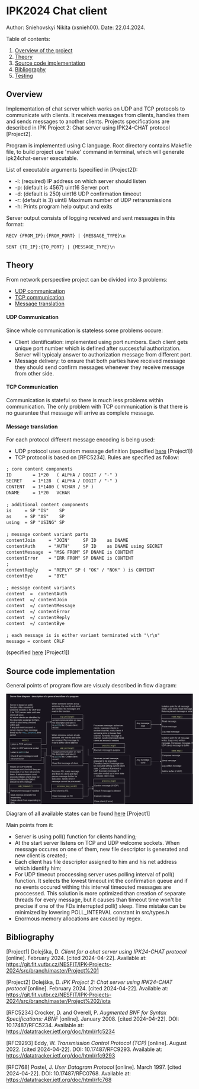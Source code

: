# IPK2024 Chat client

Author: Sniehovskyi Nikita (xsnieh00). Date: 22.04.2024.

Table of contents:
1. [Overview of the project](#overview)
2. [Theory](#theory)
3. [Source code implementation](#source-code-implementation)
4. [Bibliography](#bibliography)
5. [Testing](#testing)

## Overview

Implementation of chat server which works on UDP and TCP protocols to communicate with clients. It receives messages from clients, handles them and sends messages to another clients. Projects specifications are described in IPK Project 2: Chat server using IPK24-CHAT protocol [Project2].

Program is implemented using C language.
Root directory contains Makefile file, to build project use 'make' command in terminal, which will generate ipk24chat-server executable.

List of executable arguments (specified in [Project2]):
- -l: (required) IP address on which server should listen
- -p: (default is 4567) uint16 Server port
- -d: (default is 250) uint16 UDP confirmation timeout
- -r: (default is 3) uint8 Maximum number of UDP retransmissions
- -h: Prints program help output and exits

Server output consists of logging received and sent messages in this format:
```
RECV {FROM_IP}:{FROM_PORT} | {MESSAGE_TYPE}\n
```
```
SENT {TO_IP}:{TO_PORT} | {MESSAGE_TYPE}\n
```

## Theory

From network perspective project can be divided into 3 problems:
- [UDP communication](#udp-communication)
- [TCP communication](#tcp-communication)
- [Message translation](#message-translation)

#### UDP Communication

Since whole communication is stateless some problems occure:
- Client identification: implemented using port numbers. Each client gets unique port number which is defined after successful authorization. Server will typicaly answer to authorization message from different port.
- Message delivery: to ensure that both parties have received message they should send confirm messages whenever they receive message from other side.

#### TCP Communication

Communication is stateful so there is much less problems within communication.
The only problem with TCP communication is that there is no guarantee that message will arrive as complete message.

#### Message translation

For each protocol different message encoding is being used:
- UDP protocol uses custom message definition (specified [here](https://git.fit.vutbr.cz/NESFIT/IPK-Projects-2024/src/branch/master/Project%201#message-contents) [Project1])
- TCP protocol is based on [RFC5234]. Rules are specified as follow:

```
; core content components
ID        = 1*20   ( ALPHA / DIGIT / "-" )
SECRET    = 1*128  ( ALPHA / DIGIT / "-" )
CONTENT   = 1*1400 ( VCHAR / SP )
DNAME     = 1*20   VCHAR

; additional content components
is     = SP "IS"    SP
as     = SP "AS"    SP
using  = SP "USING" SP

; message content variant parts
contentJoin     = "JOIN"     SP ID    as DNAME
contentAuth     = "AUTH"     SP ID    as DNAME using SECRET
contentMessage  = "MSG FROM" SP DNAME is CONTENT
contentError    = "ERR FROM" SP DNAME is CONTENT
;
contentReply    = "REPLY" SP ( "OK" / "NOK" ) is CONTENT
contentBye      = "BYE"

; message content variants
content  =  contentAuth
content  =/ contentJoin
content  =/ contentMessage
content  =/ contentError
content  =/ contentReply
content  =/ contentBye

; each message is is either variant terminated with "\r\n"
message = content CRLF
```
(specified [here](https://git.fit.vutbr.cz/NESFIT/IPK-Projects-2024/src/branch/master/Project%201#message-grammar) [Project1])

## Source code implementation

General points of program flow are visualy described in flow diagram:

![Server flow](docs/server_flow.png)

Diagram of all available states can be found [here](https://git.fit.vutbr.cz/NESFIT/IPK-Projects-2024/src/branch/master/Project%201#specification) [Project1]

Main points from it:
- Server is using poll() function for clients handling;
- At the start server listens on TCP and UDP welcome sockets. When message occures on one of them, new file descriptor is generated and new client is created;
- Each client has file descriptor assigned to him and his net address which identify him;
- For UDP timeout proccessing server uses polling interval of poll() function. It selects the lowest timeout int the confirmation queue and if no events occured withing this interval timeouted messages are proccessed. This solution is more optimized than creation of separate threads for every message, but it causes than timeout time won't be precise if one of the FDs interrupted poll() sleep. Time mistake can be minimized by lowering POLL_INTERVAL constant in src/types.h
- Enormous memory allocations are caused by regex.

## Bibliography

[Project1] Dolejška, D. _Client for a chat server using IPK24-CHAT protocol_ [online]. February 2024. [cited 2024-04-22]. Available at: https://git.fit.vutbr.cz/NESFIT/IPK-Projects-2024/src/branch/master/Project%201

[Project2] Dolejška, D. _IPK Project 2: Chat server using IPK24-CHAT protocol_ [online]. February 2024. [cited 2024-04-22]. Available at: https://git.fit.vutbr.cz/NESFIT/IPK-Projects-2024/src/branch/master/Project%202/iota

[RFC5234] Crocker, D. and Overell, P. _Augmented BNF for Syntax Specifications: ABNF_ [online]. January 2008. [cited 2024-04-22]. DOI: 10.17487/RFC5234. Available at: https://datatracker.ietf.org/doc/html/rfc5234

[RFC9293] Eddy, W. _Transmission Control Protocol (TCP)_ [online]. August 2022. [cited 2024-04-22]. DOI: 10.17487/RFC9293. Available at: https://datatracker.ietf.org/doc/html/rfc9293

[RFC768] Postel, J. _User Datagram Protocol_ [online]. March 1997. [cited 2024-04-22]. DOI: 10.17487/RFC0768. Available at: https://datatracker.ietf.org/doc/html/rfc768